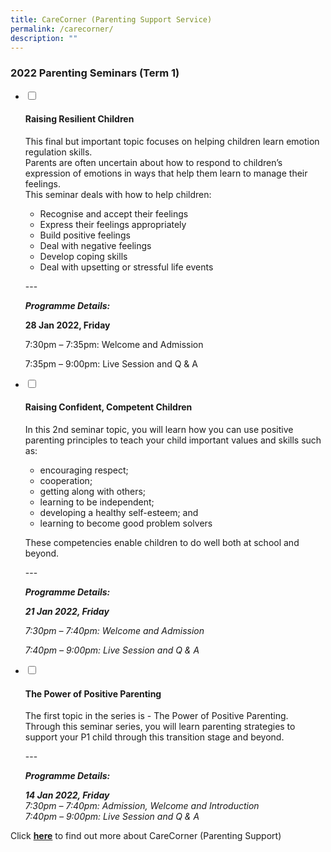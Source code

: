 ```yaml
---
title: CareCorner (Parenting Support Service)
permalink: /carecorner/
description: ""
---
```

### 2022 Parenting Seminars (Term 1)


<ul class="jekyllcodex_accordion">
  <li>
    <input type="checkbox" id="accordion31">
    <label for="accordion31"><h4>Raising Resilient Children</h4></label>
    <div>
      <p>This final but important topic focuses on helping children learn emotion regulation skills.<br>Parents are often uncertain about how to respond to children’s expression of emotions in ways that help them learn to manage their feelings.<br>This seminar deals with how to help children:</p>
<ul>
<li>Recognise and accept their feelings</li>
<li>Express their feelings appropriately</li>
<li>Build positive feelings</li>
<li>Deal with negative feelings</li>
<li>Develop coping skills</li>
<li>Deal with upsetting or stressful life events</li>
</ul>
<p>---</p>
<p><em><strong>Programme Details:</strong></em></p>
<p><strong>28 Jan 2022, Friday</strong></p>
<p>7:30pm – 7:35pm: Welcome and Admission</p>
<p>7:35pm – 9:00pm: Live Session and Q &amp; A</p>
    </div>
	</li>  
  <li>
    <input type="checkbox" id="accordion32">
    <label for="accordion32"><h4>Raising Confident, Competent Children</h4></label>
    <div>
    <p>In this 2nd seminar topic, you will learn how you can use positive parenting principles to teach your child important values and skills such as:</p>
<ul>
<li>encouraging respect;</li>
<li>cooperation;</li>
<li>getting along with others;</li>
<li>learning to be independent;</li>
<li>developing a healthy self-esteem; and</li>
<li>learning to become good problem solvers</li>
</ul>
<p>These competencies enable children to do well both at school and beyond.</p>
<p>---</p>
<p><em><strong>Programme Details:</strong></em></p>
<p><em><strong>21 Jan 2022, Friday</strong></em></p>
<p><em>7:30pm – 7:40pm: Welcome and Admission</em></p>
<p><em>7:40pm – 9:00pm: Live Session and Q &amp; A</em></p>
    </div>
  </li>
  <li>
    <input type="checkbox" id="accordion33">
    <label for="accordion33"><h4>The Power of Positive Parenting</h4></label>
    <div>
      <p>The first topic in the series is - The Power of Positive Parenting. Through this seminar series, you will learn parenting strategies to support your P1 child through this transition stage and beyond.</p>
<p>---</p>
<p><em><strong>Programme Details:</strong></em></p>
<p><em><strong>14 Jan 2022, Friday</strong><br>7:30pm – 7:40pm: Admission, Welcome and Introduction<br>7:40pm – 9:00pm: Live Session and Q &amp; A</em></p>
    </div>
  </li>
</ul>



Click **[here](https://www.carecorner.org.sg/parenting-support)** to find out more about CareCorner (Parenting Support)